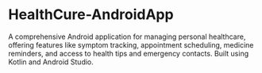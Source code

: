 # HealthCure-AndroidApp
A comprehensive Android application for managing personal healthcare, offering features like symptom tracking, appointment scheduling, medicine reminders, and access to health tips and emergency contacts. Built using Kotlin and Android Studio.
